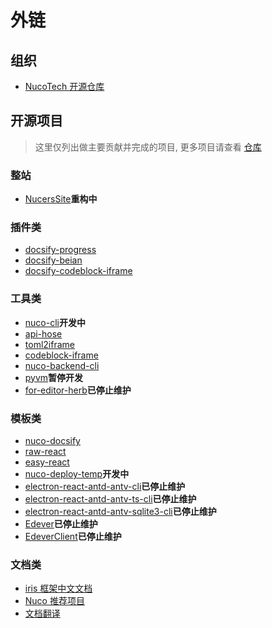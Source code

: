 # 外链

## 组织

-   [NucoTech 开源仓库](https://github.com/NucoTech)

## 开源项目

> 这里仅列出做主要贡献并完成的项目, 更多项目请查看 [仓库](https://github.com/HerbertHe?tab=repositories)

### 整站

-   [NucersSite](https://github.com/NucoTech/NucersSite)**重构中**

### 插件类

-   [docsify-progress](https://github.com/HerbertHe/docsify-progress)
-   [docsify-beian](https://github.com/HerbertHe/docsify-beian)
-   [docsify-codeblock-iframe](https://github.com/HerbertHe/docsify-codeblock-iframe)

### 工具类

-   [nuco-cli](https://github.com/NucoTech/nuco-cli)**开发中**
-   [api-hose](https://github.com/HerbertHe/api-hose)
-   [toml2iframe](https://github.com/HerbertHe/toml2iframe)
-   [codeblock-iframe](https://github.com/HerbertHe/codeblock-iframe)
-   [nuco-backend-cli](https://nucotech.github.io/nuco-backend-cli)
-   [pyvm](https://github.com/HerbertHe/pyvm)**暂停开发**
-   [for-editor-herb](https://github.com/HerbertHe/for-editor-herb)**已停止维护**

### 模板类

-   [nuco-docsify](https://github.com/NucoTech/nuco-docsify)
-   [raw-react](https://github.com/HerbertHe/raw-react)
-   [easy-react](https://github.com/HerbertHe/easy-react)
-   [nuco-deploy-temp](https://github.com/NucoTech/nuco-deploy-temp)**开发中**
-   [electron-react-antd-antv-cli](https://github.com/HerbertHe/electron-react-antd-antv-cli)**已停止维护**
-   [electron-react-antd-antv-ts-cli](https://github.com/HerbertHe/electron-react-antd-antv-ts-cli)**已停止维护**
-   [electron-react-antd-antv-sqlite3-cli](https://github.com/HerbertHe/electron-react-antd-antv-sqlite3-cli)**已停止维护**
-   [Edever](https://github.com/HerbertHe/Edever)**已停止维护**
-   [EdeverClient](https://github.com/HerbertHe/EdeverClient)**已停止维护**

### 文档类

-   [iris 框架中文文档](https://github.com/NucoTech/iris-doc)
-   [Nuco 推荐项目](https://nucotech.github.io/recommendprojects)
-   [文档翻译](https://github.com/NucoTech/DocumentsTranslation)
